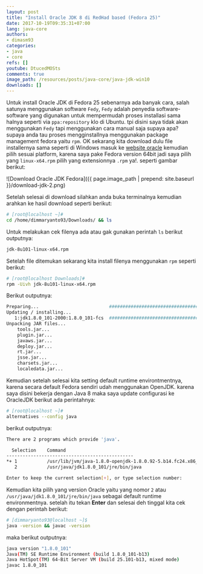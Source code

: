 ```yaml
---
layout: post
title: "Install Oracle JDK 8 di RedHad based (Fedora 25)"
date: 2017-10-19T09:35:31+07:00
lang: java-core
authors:
- dimasm93
categories:
- java
- core
refs: []
youtube: DtucedMOSts
comments: true
image_path: /resources/posts/java-core/java-jdk-win10
downloads: []
---
```


Untuk install Oracle JDK di Fedora 25 sebenarnya ada banyak cara, salah satunya menggunakan software `Fedy`, `Fedy` adalah penyedia software-software yang digunakan untuk mempermudah proses installasi sama halnya seperti via `ppa:repository` klo di Ubuntu. tpi disini saya tidak akan menggunakan `Fedy` tapi menggunakan cara manual saja supaya apa? supaya anda tau proses mengginstallnya menggunakan package management fedora yaitu `rpm`. OK sekarang kita download dulu file installernya sama seperti di Windows masuk ke [website oracle](http://www.oracle.com/technetwork/java/javase/downloads/index.html) kemudian pilih sesuai platform, karena saya pake Fedora version 64bit jadi saya pilih yang ```linux-x64.rpm``` pilih yang extensionnya `.rpm` ya!. seperti gambar berikut:

![Download Oracle JDK Fedora]({{ page.image_path | prepend: site.baseurl }}/download-jdk-2.png)

Setelah selesai di download silahkan anda buka terminalnya kemudian arahkan ke hasil download seperti berikut:

```sh
# [root@localhost ~]#
cd /home/dimmaryanto93/Downloads/ && ls
```

Untuk melakukan cek filenya ada atau gak gunakan perintah ```ls``` berikut outputnya:

```sh
jdk-8u101-linux-x64.rpm
```

Setelah file ditemukan sekarang kita install filenya menggunakan ```rpm``` seperti berikut:

```sh
# [root@localhost Downloads]#
rpm -Uivh jdk-8u101-linux-x64.rpm
```

Berikut outputnya:

```sh
Preparing...                          ################################# [100%]
Updating / installing...
   1:jdk1.8.0_101-2000:1.8.0_101-fcs  ################################# [100%]
Unpacking JAR files...
	tools.jar...
	plugin.jar...
	javaws.jar...
	deploy.jar...
	rt.jar...
	jsse.jar...
	charsets.jar...
	localedata.jar...
```

Kemudian setelah selesai kita setting default runtime environtmentnya, karena secara default Fedora sendiri udah menggunakan OpenJDK. karena saya disini bekerja dengan Java 8 maka saya update configurasi ke OracleJDK berikut ada perintahnya:


```sh
# [root@localhost ~]#
alternatives --config java
```

berikut outputnya:

```sh
There are 2 programs which provide 'java'.

  Selection    Command
-----------------------------------------------
*+ 1           /usr/lib/jvm/java-1.8.0-openjdk-1.8.0.92-5.b14.fc24.x86_64/jre/bin/java
   2           /usr/java/jdk1.8.0_101/jre/bin/java

Enter to keep the current selection[+], or type selection number:
```

Kemudian kita pilih yang version Oracle yaitu yang nomor ```2``` atau ```/usr/java/jdk1.8.0_101/jre/bin/java``` sebagai default runtime environmentnya. setelah itu tekan **Enter** dan selesai deh tinggal kita cek dengan perintah berikut:


```sh
# [dimmaryanto93@localhost ~]$
java -version && javac -version
```

maka berikut outputnya:

```sh
java version "1.8.0_101"
Java(TM) SE Runtime Environment (build 1.8.0_101-b13)
Java HotSpot(TM) 64-Bit Server VM (build 25.101-b13, mixed mode)
javac 1.8.0_101
```